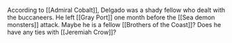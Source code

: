 According to [[Admiral Cobalt]], Delgado was a shady fellow who dealt with the buccaneers. He left [[Gray Port]] one month before the [[Sea demon monsters]] attack.
Maybe he is a fellow [[Brothers of the Coast]]? Does he have any ties with [[Jeremiah Crow]]?